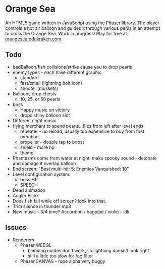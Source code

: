 # Orange Sea

An HTML5 game written in JavaScript using the [Phaser](http://phaser.io) library. The player controls a hot air balloon and guides it through various perils in an attempt to cross the Orange Sea. Work in progress! Play for free at [orangesea.oddkraken.com](http://orangesea.oddkraken.com).

## Todo

* badBalloon/fish collisions/strike cause you to drop pearls
* enemy types - each have different graphic
    * standard
    * fast/small (lightning bolt icon)
    * shooter (muskets)
* Balloons drop chests
    * 10, 25, or 50 pearls
* boss
    * Happy music on victory
    * drops shiny balloon slot
* Different night music
* flying merchant to spend pearls...flies from left after level ends
    * repeater - no reload, usually too expensive to buy from first merchant
    * propeller - double tap to boost
    * shield - more hp
    * theme!
* Phantasms come from water at night, make spooky sound - detonate and damage if overlap balloon
* End screen: "Best multi-hit: 5; Enemies Vanquished: 10"
* Level configuration system:
    * boss HP
    * SPEECH
* Dead animation
* Angler Fish?
* Does fish fall while off screen? look into that.
* Trim silence in thunder mp3
* New music - 3/4 time? Accordion / bagpipe / violin - idk

## Issues

* Renderers
    * Phaser.WEBGL
        * blending modes don't work, so lightning doesn't look right
        * still a little too slow for fog filter
    * Phaser.CANVAS - rope alpha very buggy
